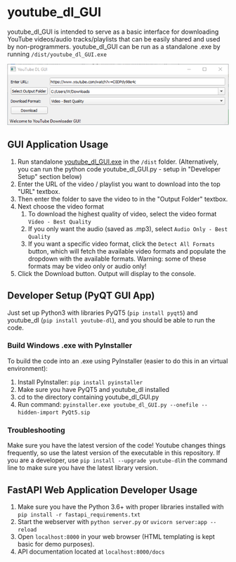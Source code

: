 # youtube_dl_GUI

youtube_dl_GUI is intended to serve as a basic interface for downloading YouTube videos/audio tracks/playlists that can be easily shared and used by non-programmers. youtube_dl_GUI can be run as a standalone .exe by running `/dist/youtube_dl_GUI.exe`

![](images/window.png)

## GUI Application Usage
1. Run standalone [youtube_dl_GUI.exe](/dist/youtube_dl_GUI.exe) in the `/dist` folder. (Alternatively, you can run the python code youtube_dl_GUI.py - setup in "Developer Setup" section below)
1. Enter the URL of the video / playlist you want to download into the top "URL" textbox.
1. Then enter the folder to save the video to in the "Output Folder" textbox. 
1. Next choose the video format
    1. To download the highest quality of video, select the video format `Video - Best Quality`
    1. If you only want the audio (saved as .mp3), select `Audio Only - Best Quality`
    1. If you want a specific video format, click the `Detect All Formats` button, which will fetch the available video formats and populate the dropdown with the available formats. Warning: some of these formats may be video only or audio only!
1. Click the Download button. Output will display to the console.

## Developer Setup (PyQT GUI App)
Just set up Python3 with libraries PyQT5 (`pip install pyqt5`) and youtube_dl (`pip install youtube-dl`), and you should be able to run the code.

### Build Windows .exe with PyInstaller

To build the code into an .exe using PyInstaller (easier to do this in an virtual environment):
1. Install PyInstaller: `pip install pyinstaller`
1. Make sure you have PyQT5 and youtube_dl installed
1. cd to the directory containing youtube_dl_GUI.py
1. Run command: `pyinstaller.exe youtube_dl_GUI.py --onefile --hidden-import PyQt5.sip`

### Troubleshooting
Make sure you have the latest version of the code! Youtube changes things frequently, so use the latest version of the executable in this repository. If you are a developer, use `pip install --upgrade youtube-dl`in the command line to make sure you have the latest library version.

## FastAPI Web Application Developer Usage
1. Make sure you have the Python 3.6+ with proper libraries installed with `pip install -r fastapi_requirements.txt`
2. Start the webserver with `python server.py` or `uvicorn server:app --reload`
3. Open `localhost:8000` in your web browser (HTML templating is kept basic for demo purposes).
4. API documentation located at `localhost:8000/docs`
